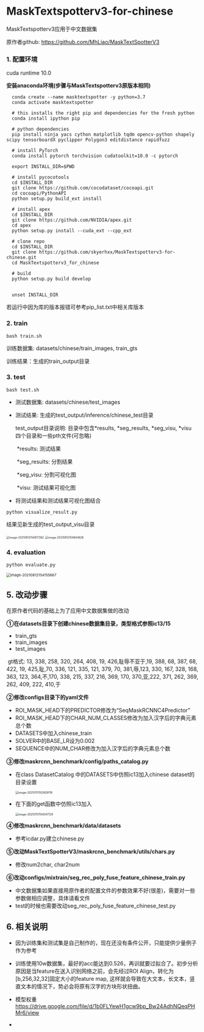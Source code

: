 # MaskTextspotterv3-for-chinese
MaskTextspotterv3应用于中文数据集



原作者github: https://github.com/MhLiao/MaskTextSpotterV3



### 1. 配置环境

cuda runtime 10.0

**安装anaconda环境(步骤与MaskTextspotterv3原版本相同)**

```shell
  conda create --name masktextspotter -y python=3.7
  conda activate masktextspotter

  # this installs the right pip and dependencies for the fresh python
  conda install ipython pip

  # python dependencies
  pip install ninja yacs cython matplotlib tqdm opencv-python shapely scipy tensorboardX pyclipper Polygon3 editdistance rapidfuzz

  # install PyTorch
  conda install pytorch torchvision cudatoolkit=10.0 -c pytorch

  export INSTALL_DIR=$PWD

  # install pycocotools
  cd $INSTALL_DIR
  git clone https://github.com/cocodataset/cocoapi.git
  cd cocoapi/PythonAPI
  python setup.py build_ext install

  # install apex
  cd $INSTALL_DIR
  git clone https://github.com/NVIDIA/apex.git
  cd apex
  python setup.py install --cuda_ext --cpp_ext

  # clone repo
  cd $INSTALL_DIR
  git clone https://github.com/skyerhxx/MaskTextspotterv3-for-chinese.git
  cd MaskTextspotterv3_for_chinese

  # build
  python setup.py build develop


  unset INSTALL_DIR
```

若运行中因为库的版本报错可参考pip_list.txt中相关库版本



### 2. train

```shell
bash train.sh
```

训练数据集: datasets/chinese/train_images, train_gts

训练结果：生成的train_output目录



### 3. test

```shell
bash test.sh
```

* 测试数据集: datasets/chinese/test_images

* 测试结果: 生成的test_output/inference/chinese_test目录

  test_output目录说明: 目录中包含*results, *seg_results, *seg_visu, *visu 四个目录和一些pth文件(可忽略)

  ​           *results: 测试结果

  ​		   *seg_results: 分割结果

  ​		   *seg_visu: 分割可视化图

  ​           *visu: 测试结果可视化图



* 将测试结果和测试结果可视化图结合

```jieguo 
python visualize_result.py
```

结果见新生成的test_output_visu目录

<img src="C:\Users\admin\AppData\Roaming\Typora\typora-user-images\image-20210812154817362.png" alt="image-20210812154817362" style="zoom:50%;" />

<img src="C:\Users\admin\AppData\Roaming\Typora\typora-user-images\image-20210812154844626.png" alt="image-20210812154844626" style="zoom:50%;" />



### 4. evaluation

```shell
python evaluate.py
```

<img src="C:\Users\admin\AppData\Roaming\Typora\typora-user-images\image-20210812154155667.png" alt="image-20210812154155667" style="zoom:67%;" />







## 5. 改动步骤

在原作者代码的基础上为了应用中文数据集做的改动

**①在datasets目录下创建chinese数据集目录，类型格式参照ic13/15**

* train_gts
* train_images
* test_images

​		gt格式: 13, 338, 258, 320, 264, 408, 19, 426,耻辱不亚于,19, 388, 68, 387, 68, 422, 19, 425,耻,70, 336, 121, 335, 121, 379, 70, 381,辱,123, 330, 167, 328, 168, 363, 123, 364,不,170, 338, 215, 337, 216, 369, 170, 370,亚,222, 371, 262, 369, 262, 409, 222, 410,于

**②修改configs目录下的yaml文件**

* ROI_MASK_HEAD下的PREDICTOR修改为“SeqMaskRCNNC4Predictor”
* ROI_MASK_HEAD下的CHAR_NUM_CLASSES修改为加入汉字后的字典元素总个数
* DATASETS中加入chinese_train
* SOLVER中的BASE_LR设为0.002
* SEQUENCE中的NUM_CHAR修改为加入汉字后的字典元素总个数

**③修改maskrcnn_benchmark/config/paths_catalog.py**

* 在class DatasetCatalog 中的DATASETS中仿照ic13加入chinese dataset的目录设置         

     <img src="C:\Users\admin\AppData\Roaming\Typora\typora-user-images\image-20210701103929119.png" alt="image-20210701103929119" style="zoom:50%;" />

  

* 在下面的get函数中仿照ic13加入

  <img src="C:\Users\admin\AppData\Roaming\Typora\typora-user-images\image-20210701104047129.png" alt="image-20210701104047129" style="zoom:50%;" />



**④修改maskrcnn_benchmark/data/datasets**

* 参考icdar.py建立chinese.py

**⑤改动MaskTextSpotterV3/maskrcnn_benchmark/utils/chars.py**

* 修改num2char, char2num

**⑥改动configs/mixtrain/seg_rec_poly_fuse_feature_chinese_train.py**

* 中文数据集如果直接用原作者的配置文件的参数效果不好(很差)，需要对一些参数做相应调整，具体请看文件
* test的时候也需要改动seg_rec_poly_fuse_feature_chinese_test.py



## 6. 相关说明

* 因为训练集和测试集是自己制作的，现在还没有条件公开，只能提供少量例子作为参考

* 训练使用10w数据集，最好的acc能达到0.526，再训就要过拟合了。初步分析原因是当feature在送入识别网络之前，会先经过ROI Align，转化为[b,256,32,32]固定大小的feature map, 这样就会导致在大文本，长文本，竖直文本的情况下，势必会将原有汉字的方块形状扭曲。

* 模型权重 https://drive.google.com/file/d/1b0FLYewH1gcw9bp_Bw24AdhNQeqPHMr6/view

* 

  

